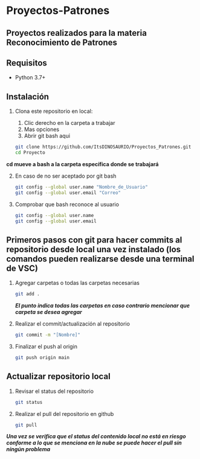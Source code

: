 # Proyectos-Patrones

## Proyectos realizados para la materia Reconocimiento de Patrones

## Requisitos

- Python 3.7+

## Instalación

1. Clona este repositorio en local:
    1. Clic derecho en la carpeta a trabajar
    2. Mas opciones
    3. Abrir git bash aqui
    
    ```bash
    git clone https://github.com/ItsDINOSAURIO/Proyectos_Patrones.git
    cd Proyecto 
    ```
**cd mueve a bash a la carpeta específica donde se trabajará**

2. En caso de no ser aceptado por git bash
    ```bash
    git config --global user.name "Nombre_de_Usuario"
    git config --global user.email "Correo"
    ```
3. Comprobar que bash reconoce al usuario
    ```bash
    git config --global user.name
    git config --global user.email
    ```

## Primeros pasos con git para hacer commits al repositorio desde local una vez instalado (los comandos pueden realizarse desde una terminal de VSC)

1. Agregar carpetas o todas las carpetas necesarias
   
    ```bash
    git add . 
    ```

    ***El punto indica todas las carpetas en caso contrario mencionar que carpeta se desea agregar***

2. Realizar el commit/actualización al repositorio
    
    ```bash
    git commit -m "[Nombre]" 
    ```

3. Finalizar el push al origin

    ```bash
    git push origin main 
    ```

## Actualizar repositorio local

1. Revisar el status del repositorio
   
    ```bash
    git status
    ```
2. Realizar el pull del repositorio en github
    
    ```bash
    git pull 
    ```
***Una vez se verifica que el status del contenido local no está en riesgo conforme a lo que se menciona en la nube se puede hacer el pull sin ningún problema***